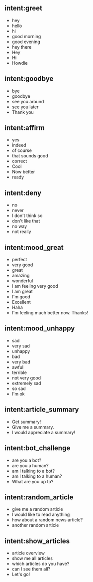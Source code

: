 ## intent:greet
- hey
- hello
- hi
- good morning
- good evening
- hey there
- Hey
- Hi
- Howdie

## intent:goodbye
- bye
- goodbye
- see you around
- see you later
- Thank you

## intent:affirm
- yes
- indeed
- of course
- that sounds good
- correct
- Cool
- Now better
- ready

## intent:deny
- no
- never
- I don't think so
- don't like that
- no way
- not really

## intent:mood_great
- perfect
- very good
- great
- amazing
- wonderful
- I am feeling very good
- I am great
- I'm good
- Excellent
- Haha
- I'm feeling much better now. Thanks!

## intent:mood_unhappy
- sad
- very sad
- unhappy
- bad
- very bad
- awful
- terrible
- not very good
- extremely sad
- so sad
- I'm ok

## intent:article_summary
- Get summary!
- Give me a summary.
- I would appreciate a summary!

## intent:bot_challenge
- are you a bot?
- are you a human?
- am I talking to a bot?
- am I talking to a human?
- What are you up to?

## intent:random_article
- give me a random article
- I would like to read anything
- how about a random news article?
- another random article

## intent:show_articles
- article overview
- show me all articles
- which articles do you have?
- can I see them all?
- Let's go!